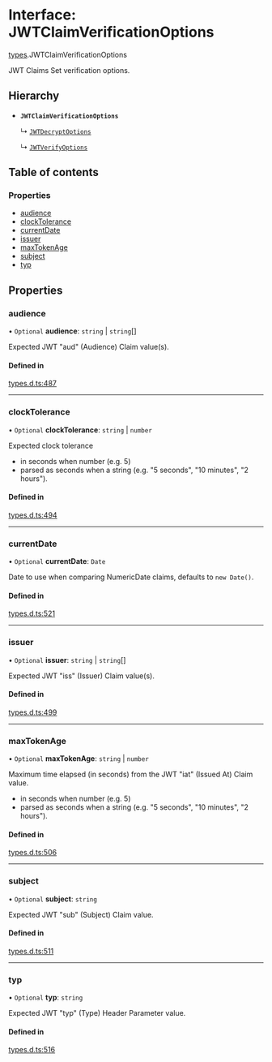 # Interface: JWTClaimVerificationOptions

[types](../modules/types.md).JWTClaimVerificationOptions

JWT Claims Set verification options.

## Hierarchy

- **`JWTClaimVerificationOptions`**

  ↳ [`JWTDecryptOptions`](jwt_decrypt.JWTDecryptOptions.md)

  ↳ [`JWTVerifyOptions`](jwt_verify.JWTVerifyOptions.md)

## Table of contents

### Properties

- [audience](types.JWTClaimVerificationOptions.md#audience)
- [clockTolerance](types.JWTClaimVerificationOptions.md#clocktolerance)
- [currentDate](types.JWTClaimVerificationOptions.md#currentdate)
- [issuer](types.JWTClaimVerificationOptions.md#issuer)
- [maxTokenAge](types.JWTClaimVerificationOptions.md#maxtokenage)
- [subject](types.JWTClaimVerificationOptions.md#subject)
- [typ](types.JWTClaimVerificationOptions.md#typ)

## Properties

### audience

• `Optional` **audience**: `string` \| `string`[]

Expected JWT "aud" (Audience) Claim value(s).

#### Defined in

[types.d.ts:487](https://github.com/panva/jose/blob/v3.14.4/src/types.d.ts#L487)

___

### clockTolerance

• `Optional` **clockTolerance**: `string` \| `number`

Expected clock tolerance
- in seconds when number (e.g. 5)
- parsed as seconds when a string (e.g. "5 seconds", "10 minutes", "2 hours").

#### Defined in

[types.d.ts:494](https://github.com/panva/jose/blob/v3.14.4/src/types.d.ts#L494)

___

### currentDate

• `Optional` **currentDate**: `Date`

Date to use when comparing NumericDate claims, defaults to `new Date()`.

#### Defined in

[types.d.ts:521](https://github.com/panva/jose/blob/v3.14.4/src/types.d.ts#L521)

___

### issuer

• `Optional` **issuer**: `string` \| `string`[]

Expected JWT "iss" (Issuer) Claim value(s).

#### Defined in

[types.d.ts:499](https://github.com/panva/jose/blob/v3.14.4/src/types.d.ts#L499)

___

### maxTokenAge

• `Optional` **maxTokenAge**: `string` \| `number`

Maximum time elapsed (in seconds) from the JWT "iat" (Issued At) Claim value.
- in seconds when number (e.g. 5)
- parsed as seconds when a string (e.g. "5 seconds", "10 minutes", "2 hours").

#### Defined in

[types.d.ts:506](https://github.com/panva/jose/blob/v3.14.4/src/types.d.ts#L506)

___

### subject

• `Optional` **subject**: `string`

Expected JWT "sub" (Subject) Claim value.

#### Defined in

[types.d.ts:511](https://github.com/panva/jose/blob/v3.14.4/src/types.d.ts#L511)

___

### typ

• `Optional` **typ**: `string`

Expected JWT "typ" (Type) Header Parameter value.

#### Defined in

[types.d.ts:516](https://github.com/panva/jose/blob/v3.14.4/src/types.d.ts#L516)
